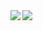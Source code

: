 <a href="https://github.com/anuraghazra/github-readme-stats">
    <img align="left" src="https://github-readme-stats.vercel.app/api?username=y-oksaku&count_private=true&show_icons=true" />
</a>
<a href="https://github.com/anuraghazra/github-readme-stats">
    <img align="left" src="https://github-readme-stats.vercel.app/api/top-langs/?username=y-oksaku&layout=compact" />
</a>
